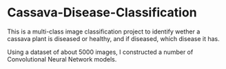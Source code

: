 # Cassava-Disease-Classification
 
This is a multi-class image classification project to identify wether a cassava plant is diseased or healthy, and if diseased, which disease it has.

Using a dataset of about 5000 images, I constructed a number of Convolutional Neural Network models. 
